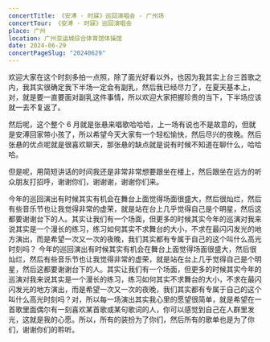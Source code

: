```yaml
---
concertTitle: 《安溥 · 时寐》巡回演唱会 - 广州场
concertTour: 《安溥 · 时寐》巡回演唱会
place: 广州
location: 广州亚运城综合体育馆体操馆
date: 2024-06-29
concertPageSlug: "20240629"
---
```

欢迎大家在这个时刻多拍一点照，除了面光好看以外，也因为我其实上台三首歌之内，我其实很确定我下半场一定会有副乳，然后我已经尽力了，在夏天基本上，对，就是要一直要面对副乳这件事情，所以欢迎大家把握珍贵的当下，下半场应该就一去不复返了。

然后呢，这个整个 6 月就是张悬来唱歌哈哈哈，上一场有说也不是故意的，但就是安溥回家带小孩了，所以希望今天大家有一个轻松愉快，然后尽兴的夜晚。然后张悬的优点呢就是很喜欢聊天，那张悬的缺点就是说有时候不知道在聊什么，哈哈哈。

但是呢，用简短讲话的时间我还是非常非常想要跟坐在楼上，然后跟坐在远方的听众朋友打招呼，谢谢你们，谢谢谢，谢谢你们来。

今年的巡回演出有时候其实有机会在舞台上面觉得场面很盛大，然后很灿烂，然后有些音乐节也让我觉得非常的虚荣，就是站在台上几乎觉得自己是个明星，然后这都要谢谢台下的人。其实让我们有一个场面，但更多的时候其实今年的巡演对我来说其实是一个漫长的练习，练习如何其实不求舞台的大小，不求在最闪闪发光的地方演出，而是希望一次又一次的夜晚，我们其实都有专属于自己的这个叫什么高光时刻吗？
今年的巡回演出有时候其实有机会在舞台上面觉得场面很盛大，然后很灿烂，然后有些音乐节也让我觉得非常的虚荣，就是站在台上几乎觉得自己是个明星，然后这都要谢谢台下的人。其实让我们有一个场面，但更多的时候其实今年的巡演对我来说其实是一个漫长的练习，练习如何其实不求舞台的大小，不求在最闪闪发光的地方演出，而是希望一次又一次的夜晚，我们其实都有专属于自己的这个叫什么高光时刻吗？对，所以每一场演出其实我心里的愿望很简单，就是希望在一首歌里面偶尔有一刻喜欢某首歌或某句歌词的人，你可以感觉到自己在人群里发光，这就是我的心愿。所以，所有的装扮为了你们，然后所有的歌单也是为了你们，谢谢你们的聆听。
